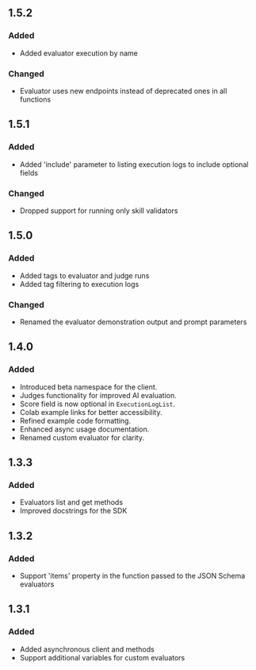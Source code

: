 ## 1.5.2

### Added

- Added evaluator execution by name

### Changed

- Evaluator uses new endpoints instead of deprecated ones in all functions

## 1.5.1

### Added

- Added 'include' parameter to listing execution logs to include optional fields

### Changed

- Dropped support for running only skill validators

## 1.5.0

### Added

- Added tags to evaluator and judge runs
- Added tag filtering to execution logs

### Changed

- Renamed the evaluator demonstration output and prompt parameters

## 1.4.0  

### Added
  - Introduced beta namespace for the client.  
  - Judges functionality for improved AI evaluation.  
  - Score field is now optional in `ExecutionLogList`.  
  - Colab example links for better accessibility.  
  - Refined example code formatting.  
  - Enhanced async usage documentation.  
  - Renamed custom evaluator for clarity.  



## 1.3.3

### Added

- Evaluators list and get methods
- Improved docstrings for the SDK

## 1.3.2

### Added

- Support 'items' property in the function passed to the JSON Schema evaluators

## 1.3.1

### Added

- Added asynchronous client and methods
- Support additional variables for custom evaluators
